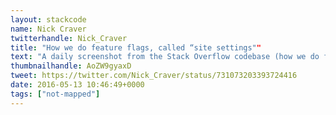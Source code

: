 ```yaml
---
layout: stackcode
name: Nick Craver
twitterhandle: Nick_Craver
title: "How we do feature flags, called “site settings""
text: "A daily screenshot from the Stack Overflow codebase (how we do feature flags, called “site settings"). "
thumbnailhandle: AoZW9gyaxD
tweet: https://twitter.com/Nick_Craver/status/731073203393724416
date: 2016-05-13 10:46:49+0000
tags: ["not-mapped"]
---
```

